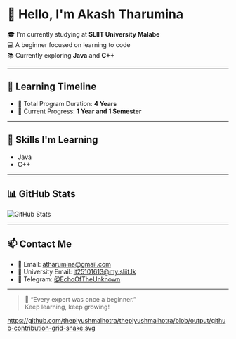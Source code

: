
# 👋 Hello, I'm Akash Tharumina 

🎓 I'm currently studying at **SLIIT University Malabe**  
💻 A beginner focused on learning to code  
📚 Currently exploring **Java** and **C++**

---

## 🧠 Learning Timeline

- 🎯 Total Program Duration: **4 Years**
- 📅 Current Progress: **1 Year and 1 Semester**

---

## 🚀 Skills I'm Learning

- Java
- C++

---

## 📊 GitHub Stats

![GitHub Stats](https://github-readme-stats.vercel.app/api?username=IT25101613&show_icons=true&theme=nord)

---

## 📫 Contact Me

- 📧 Email: [atharumina@gmail.com](mailto:atharumina@gmail.com)
- 📧 University Email: [it25101613@my.sliit.lk](mailto:it25101613@my.sliit.lk)
- 💬 Telegram: [@EchoOfTheUnknown](https://t.me/EchoOfTheUnknown)

---

> 🌟 “Every expert was once a beginner.”  
> Keep learning, keep growing!

https://github.com/thepiyushmalhotra/thepiyushmalhotra/blob/output/github-contribution-grid-snake.svg
